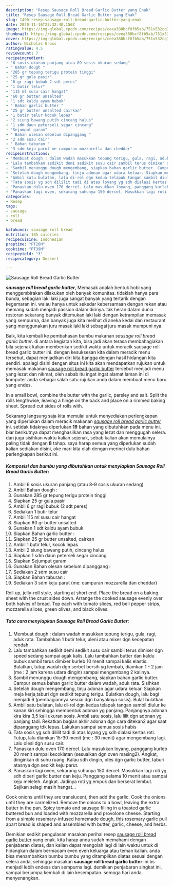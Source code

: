 ```yaml
---
description: "Resep Sausage Roll Bread Garlic Butter yang Enak"
title: "Resep Sausage Roll Bread Garlic Butter yang Enak"
slug: 1490-resep-sausage-roll-bread-garlic-butter-yang-enak
date: 2020-11-16T23:32:40.156Z
image: https://img-global.cpcdn.com/recipes/ceea388bcf8fb5ab/751x532cq70/sausage-roll-bread-garlic-butter-foto-resep-utama.jpg
thumbnail: https://img-global.cpcdn.com/recipes/ceea388bcf8fb5ab/751x532cq70/sausage-roll-bread-garlic-butter-foto-resep-utama.jpg
cover: https://img-global.cpcdn.com/recipes/ceea388bcf8fb5ab/751x532cq70/sausage-roll-bread-garlic-butter-foto-resep-utama.jpg
author: Nicholas Gross
ratingvalue: 4.5
reviewcount: 7
recipeingredient:
- "6 sosis ukuran panjang atau 89 sosis ukuran sedang"
- " Bahan dough "
- "285 gr tepung terigu protein tinggi"
- "25 gr gula pasir"
- "6 gr ragi bubuk 2 sdt peres"
- "1 butir telur"
- "115 ml susu cair hangat"
- "60 gr butter unsalted"
- "1 sdt kaldu ayam bubuk"
- " Bahan garlic butter "
- "25 gr butter unsalted cairkan"
- "1 butir telur kocok lepas"
- "2 siung bawang putih cincang halus"
- "1 sdm daun peterseli segar cincang"
- "Sejumput garam"
- " Bahan olesan sebelum dipanggang "
- "2 sdm susu cair"
- " Bahan taburan "
- "3 sdm keju parut me campuran mozzarella dan cheddar"
recipeinstructions:
- "Membuat dough : dalam wadah masukkan tepung terigu, gula, ragi, aduk rata. Tambahkan 1 butir telur, uleni atau mixer dgn kecepatan rendah."
- "Lalu tambahkan sedikit demi sedikit susu cair sambil terus dimixer dgn speed sedang sampai agak kalis. Lalu tambahkan butter dan kaldu bubuk sambil terus dimixer kurleb 10 menit sampai kalis elastis. Bulatkan, tutup wadah dgn serbet bersih yg lembab, diamkan 1 - 2 jam (me : 2 jam karena udara dingin) sampai mengembang 2 kalinya."
- "Sambil menunggu dough mengembang, siapkan bahan garlic butter. Campur semua bahan garlic butter dalam wadah, aduk rata. Sisihkan"
- "Setelah dough mengembang, tinju adonan agar udara keluar. Siapkan meja kerja,taburi dgn sedikit tepung terigu. Bulatkan dough, lalu bagi menjadi 6 (pembagiannya sesuai dgn banyaknya sosis). Bulat bulatkan."
- "Ambil satu bulatan, lalu di-rol dgn kedua telapak tangan sambil diulur ke kanan kiri sehingga membentuk adonan yg panjang. Panjangnya adonan kira kira 3,5 kali ukuran sosis. Ambil satu sosis, lalu lilit dgn adonan yg panjang tadi. Rekatkan bagian akhir adonan dgn cara ditekan2 agar saat dipanggang tdk lepas. Lakukan sampai semua sosis habis"
- "Tata sosis yg sdh dililit tadi di atas loyang yg sdh dialasi kertas roti. Tutup, lalu diamkan 15-30 menit (me : 30 menit) agar mengembang lagi. Lalu olesi dgn susu cair."
- "Panaskan dulu oven 170 dercel. Lalu masukkan loyang, panggang kurleb 20 menit sampai kecoklatan (sesuaikan dgn oven masing2). Angkat, dinginkan di suhu ruang. Kalau sdh dingin, oles dgn garlic butter, taburi atasnya dgn sedikit keju parut."
- "Panaskan lagi oven, sekarang suhunya 150 dercel. Masukkan lagi roti yg sdh diberi garlic butter dan keju. Panggang selama 10 menit atau sampai keju meleleh. Angkat. Jadinya roti yg empuk dan berserat lembut. Sajikan selagi masih hangat..."
categories:
- Resep
tags:
- sausage
- roll
- bread

katakunci: sausage roll bread 
nutrition: 185 calories
recipecuisine: Indonesian
preptime: "PT26M"
cooktime: "PT39M"
recipeyield: "3"
recipecategory: Dessert

---
```



![Sausage Roll Bread Garlic Butter](https://img-global.cpcdn.com/recipes/ceea388bcf8fb5ab/751x532cq70/sausage-roll-bread-garlic-butter-foto-resep-utama.jpg)

<b><i>sausage roll bread garlic butter</i></b>, Memasak adalah bentuk hobi yang menggembirakan dilakukan oleh banyak komunitas. tidaklah hanya para bunda, sebagian laki laki juga sangat banyak yang tertarik dengan kegemaran ini. walau hanya untuk sekedar kebersamaan dengan rekan atau memang sudah menjadi passion dalam dirinya. tak heran dalam dunia restoran sekarang banyak ditemukan laki laki dengan ketrampilan memasak yang sempurna, dan banyak juga kita melihat di aneka kedai dan restaurant yang menggunakan juru masak laki laki sebagai juru masak mumpuni nya.

Baik, kita kembali ke pembahasan bumbu makanan <i>sausage roll bread garlic butter</i>. di antara kegiatan kita, bisa jadi akan terasa membahagiakan bila sejenak kalian memberikan sedikit waktu untuk meracik sausage roll bread garlic butter ini. dengan kesuksesan kita dalam meracik menu tersebut, dapat menjadikan diri kita bangga dengan hasil hidangan kita sendiri. apalagi disini dengan situs ini kita akan mendapatkan rujukan untuk memasak makanan <u>sausage roll bread garlic butter</u> tersebut menjadi menu yang lezat dan nikmat, oleh sebab itu ingat ingat alamat laman ini di komputer anda sebagai salah satu rujukan anda dalam membuat menu baru yang endes.

In a small bowl, combine the butter with the garlic, parsley and salt. Split the rolls lengthwise, leaving a hinge on the back and place on a rimmed baking sheet. Spread cut sides of rolls with.


Sekarang langsung saja kita memulai untuk menyediakan perlengkapan yang diperlukan dalam meracik makanan <u><i>sausage roll bread garlic butter</i></u> ini. setidak tidaknya diperlukan <b>19</b> bahan yang dibutuhkan pada menu ini. biar berikutnya dapat menghasilkan rasa yang lezat dan menggugah selera. dan juga sisihkan waktu kalian sejenak, sebab kalian akan memulainya paling tidak dengan <b>8</b> tahap. saya harap semua yang diperlukan sudah kalian sediakan disini, oke mari kita olah dengan merinci dulu bahan perlengkapan berikut ini.

<!--inarticleads1-->

##### Komposisi dan bumbu yang dibutuhkan untuk menyiapkan Sausage Roll Bread Garlic Butter:

1. Ambil 6 sosis ukuran panjang (atau 8-9 sosis ukuran sedang)
1. Ambil  Bahan dough :
1. Gunakan 285 gr tepung terigu protein tinggi
1. Siapkan 25 gr gula pasir
1. Ambil 6 gr ragi bubuk (2 sdt peres)
1. Sediakan 1 butir telur
1. Ambil 115 ml susu cair hangat
1. Siapkan 60 gr butter unsalted
1. Gunakan 1 sdt kaldu ayam bubuk
1. Siapkan  Bahan garlic butter :
1. Siapkan 25 gr butter unsalted, cairkan
1. Ambil 1 butir telur, kocok lepas
1. Ambil 2 siung bawang putih, cincang halus
1. Siapkan 1 sdm daun peterseli segar cincang
1. Siapkan Sejumput garam
1. Gunakan  Bahan olesan sebelum dipanggang :
1. Sediakan 2 sdm susu cair
1. Siapkan  Bahan taburan :
1. Sediakan 3 sdm keju parut (me: campuran mozzarella dan cheddar)


Roll up, jelly-roll style, starting at short end. Place the bread on a baking sheet with the crust sides down. Arrange the cooked sausage evenly over both halves of bread. Top each with tomato slices, red bell pepper strips, mozzarella slices, green olives, and black olives. 

<!--inarticleads2-->

##### Tata cara menyiapkan Sausage Roll Bread Garlic Butter:

1. Membuat dough : dalam wadah masukkan tepung terigu, gula, ragi, aduk rata. Tambahkan 1 butir telur, uleni atau mixer dgn kecepatan rendah.
1. Lalu tambahkan sedikit demi sedikit susu cair sambil terus dimixer dgn speed sedang sampai agak kalis. Lalu tambahkan butter dan kaldu bubuk sambil terus dimixer kurleb 10 menit sampai kalis elastis. Bulatkan, tutup wadah dgn serbet bersih yg lembab, diamkan 1 - 2 jam (me : 2 jam karena udara dingin) sampai mengembang 2 kalinya.
1. Sambil menunggu dough mengembang, siapkan bahan garlic butter. Campur semua bahan garlic butter dalam wadah, aduk rata. Sisihkan
1. Setelah dough mengembang, tinju adonan agar udara keluar. Siapkan meja kerja,taburi dgn sedikit tepung terigu. Bulatkan dough, lalu bagi menjadi 6 (pembagiannya sesuai dgn banyaknya sosis). Bulat bulatkan.
1. Ambil satu bulatan, lalu di-rol dgn kedua telapak tangan sambil diulur ke kanan kiri sehingga membentuk adonan yg panjang. Panjangnya adonan kira kira 3,5 kali ukuran sosis. Ambil satu sosis, lalu lilit dgn adonan yg panjang tadi. Rekatkan bagian akhir adonan dgn cara ditekan2 agar saat dipanggang tdk lepas. Lakukan sampai semua sosis habis
1. Tata sosis yg sdh dililit tadi di atas loyang yg sdh dialasi kertas roti. Tutup, lalu diamkan 15-30 menit (me : 30 menit) agar mengembang lagi. Lalu olesi dgn susu cair.
1. Panaskan dulu oven 170 dercel. Lalu masukkan loyang, panggang kurleb 20 menit sampai kecoklatan (sesuaikan dgn oven masing2). Angkat, dinginkan di suhu ruang. Kalau sdh dingin, oles dgn garlic butter, taburi atasnya dgn sedikit keju parut.
1. Panaskan lagi oven, sekarang suhunya 150 dercel. Masukkan lagi roti yg sdh diberi garlic butter dan keju. Panggang selama 10 menit atau sampai keju meleleh. Angkat. Jadinya roti yg empuk dan berserat lembut. Sajikan selagi masih hangat...


Cook onions until they are translucent, then add the garlic. Cook the onions until they are carmelized. Remove the onions to a bowl, leaving the extra butter in the pan. Spicy tomato and sausage filling in a toasted garlic buttered bun and loaded with mozzarella and provolone cheese. Starting from a simple rosemary-infused homemade dough, this rosemary garlic pull apart bread is shaped and assembled with butter, garlic, cheese, and herbs. 

Demikian sedikit pengulasan masakan perihal resep <u>sausage roll bread garlic butter</u> yang enak. kita harap anda sudah memahami dengan penjabaran diatas, dan kalian dapat mengolah lagi di lain waktu untuk di hidangkan dalam bermacam even even keluarga atau teman kalian. anda bisa menambahkan bumbu bumbu yang ditampilkan diatas sesuai dengan selera anda, sehingga masakan <b>sausage roll bread garlic butter</b> ini bs menjadi lebih endess dan sempurna lagi. demikian penjabaran singkat ini, sampai berjumpa kembali di lain kesempatan. semoga hari anda menyenangkan.
